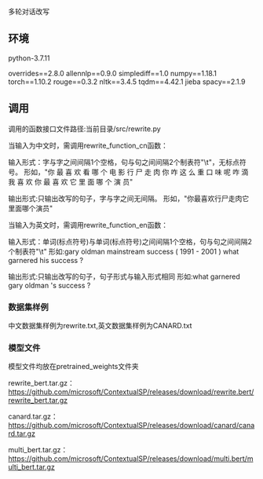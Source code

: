 多轮对话改写

## 环境

python-3.7.11

overrides==2.8.0
allennlp==0.9.0
simplediff==1.0
numpy==1.18.1
torch==1.10.2
rouge==0.3.2
nltk==3.4.5
tqdm==4.42.1
jieba
spacy==2.1.9

## 调用

调用的函数接口文件路径:当前目录/src/rewrite.py

当输入为中文时，需调用rewrite_function_cn函数：

  输入形式：字与字之间间隔1个空格，句与句之间间隔2个制表符"\t"，无标点符号。
  形如，"你 最 喜 欢 看 哪 个 电 影      行 尸 走 肉     你 咋 这 么 重 口 味 呢     咋 滴 我 喜 欢      你 最 喜 欢 它 里 面 哪 个 演 员"

  输出形式:只输出改写的句子，字与字之间无间隔。
  形如，"你最喜欢行尸走肉它里面哪个演员"


当输入为英文时，需调用rewrite_function_en函数：

  输入形式：单词(标点符号)与单词(标点符号)之间间隔1个空格，句与句之间间隔2个制表符"\t"
  形如:gary oldman		mainstream success ( 1991 - 2001 )		what garnered his success ?

  输出形式:只输出改写的句子，句子形式与输入形式相同
  形如:what garnered gary oldman 's success ?

### 数据集样例

中文数据集样例为rewrite.txt,英文数据集样例为CANARD.txt

### 模型文件

模型文件均放在pretrained_weights文件夹

rewrite_bert.tar.gz：https://github.com/microsoft/ContextualSP/releases/download/rewrite.bert/rewrite_bert.tar.gz

canard.tar.gz：https://github.com/microsoft/ContextualSP/releases/download/canard/canard.tar.gz

multi_bert.tar.gz：https://github.com/microsoft/ContextualSP/releases/download/multi.bert/multi_bert.tar.gz
